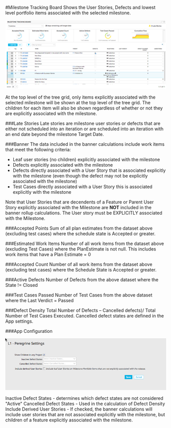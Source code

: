 #Milestone Tracking Board
Shows the User Stories, Defects and lowest level portfolio items associated with the selected milestone.  

![ScreenShot](/images/milestone-tracking-board.png)

At the top level of the tree grid, only items explicitly associated with the selected milestone will be shown at the top level of the tree grid.
The children for each item will also be shown regardless of whether or not they are explicitly associated with the milestone.  

###Late Stories
Late stories are milestone user stories or defects that are either not scheduled into an iteration or are scheduled into an iteration with an end date beyond the milestone Target Date. 

###Banner
The data included in the banner calculations include work items that meet the following criteria:
* Leaf user stories (no children) explicitly associated with the milestone
* Defects explicitly associated with the milestone
* Defects directly associated with a User Story that is associated explicitly with the milestone (even though the defect may not be explicitly associated with the milestone)
* Test Cases directly associated with a User Story this is associated explicitly with the milestone 

Note that User Stories that are decendents of a Feature or Parent User Story explicitly associated with the Milestone are **NOT** included in the banner rollup calculations.  The User story must be EXPLICITLY associated with the Milestone.  

###Accepted Points
Sum of all plan estimates from the dataset above (excluding test cases) where the schedule state is Accepted or greater.

###Estimated Work Items
Number of all work items from the dataset above (excluding Test Cases) where the PlanEstimate is not null.  This includes work items that have a Plan Estimate = 0

###Accepted Count
Number of all work items from the dataset above (excluding test cases) where the Schedule State is Accepted or greater.

###Active Defects
Number of Defects from the above dataset where the State != Closed

###Test Cases Passed
Number of Test Cases from the above dataset where the Last Verdict = Passed

###Defect Density
Total Number of Defects – Cancelled defects)/ Total Number of Test Cases Executed.  Cancelled defect states are defined in the App settings.


###App Configuration

![ScreenShot](/images/milestone-tracking-board-settings.png)

Inactive Defect States - determines which defect states are not considered "Active"
Cancelled Defect States - Used in the calculation of Defect Density
Include Derived User Stories - If checked, the banner calculations will include user stories that are not associated explicitly with the milestone, but children of a feature explicitly associated with the milestone.  
